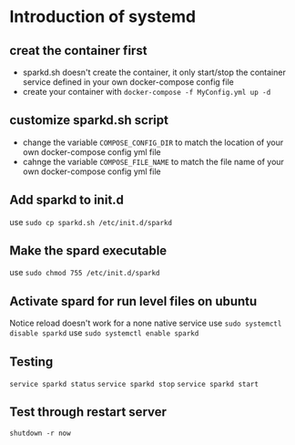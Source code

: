 # Introduction of systemd
## creat the container first
* sparkd.sh doesn't create the container, it only start/stop the container service defined in your own docker-compose config file
* create your container with `docker-compose -f MyConfig.yml up -d`

## customize sparkd.sh script
* change the variable `COMPOSE_CONFIG_DIR` to match the location of your own docker-compose config yml file
* cahnge the variable `COMPOSE_FILE_NAME` to match the file name of your own docker-compose config yml file

## Add sparkd to init.d
use `sudo cp sparkd.sh /etc/init.d/sparkd`

## Make the spard executable
use `sudo chmod 755 /etc/init.d/sparkd`

## Activate spard for run level files on ubuntu
Notice reload doesn't work for a none native service
use `sudo systemctl disable sparkd`
use `sudo systemctl enable sparkd`

## Testing 
`service sparkd status`
`service sparkd stop`
`service sparkd start`

## Test through restart server
`shutdown -r now`
